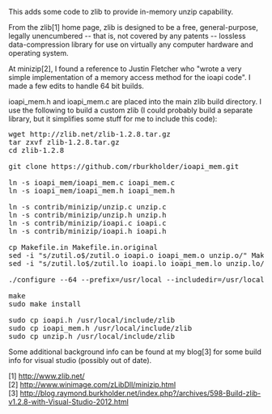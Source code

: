 This adds some code to zlib to provide in-memory unzip capability.

From the zlib[1] home page, zlib is designed to be a free, general-purpose, legally unencumbered -- that is, not covered by any patents -- lossless data-compression library for use on virtually any computer hardware and operating system. 

At minizip[2], I found a reference to Justin Fletcher who "wrote a very simple implementation of a memory access method for the ioapi code". I made a few edits to handle 64 bit builds. 

ioapi_mem.h and ioapi_mem.c are placed into the main zlib build directory.  I use the following to build a custom zlib (I could probably build a separate library, but it simplifies some stuff for me to include this code):

<pre>
wget http://zlib.net/zlib-1.2.8.tar.gz
tar zxvf zlib-1.2.8.tar.gz
cd zlib-1.2.8

git clone https://github.com/rburkholder/ioapi_mem.git

ln -s ioapi_mem/ioapi_mem.c ioapi_mem.c
ln -s ioapi_mem/ioapi_mem.h ioapi_mem.h

ln -s contrib/minizip/unzip.c unzip.c
ln -s contrib/minizip/unzip.h unzip.h
ln -s contrib/minizip/ioapi.c ioapi.c
ln -s contrib/minizip/ioapi.h ioapi.h

cp Makefile.in Makefile.in.original
sed -i "s/zutil.o$/zutil.o ioapi.o ioapi_mem.o unzip.o/" Makefile.in
sed -i "s/zutil.lo$/zutil.lo ioapi.lo ioapi_mem.lo unzip.lo/" Makefile.in

./configure --64 --prefix=/usr/local --includedir=/usr/local/include/zlib

make
sudo make install

sudo cp ioapi.h /usr/local/include/zlib
sudo cp ioapi_mem.h /usr/local/include/zlib
sudo cp unzip.h /usr/local/include/zlib
</pre>

Some additional background info can be found at my blog[3] for some build info for visual studio (possibly out of date).

[1] http://www.zlib.net/  <br>
[2] http://www.winimage.com/zLibDll/minizip.html  <br>
[3] http://blog.raymond.burkholder.net/index.php?/archives/598-Build-zlib-v1.2.8-with-Visual-Studio-2012.html <br>
